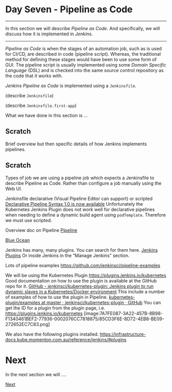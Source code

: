 # Day Seven - Pipeline as Code

---

In this section we will describe _Pipeline as Code_.  And specifically, we will discuss how it is implemented in _Jenkins_.

---


_Pipeline as Code_ is when the stages of an automation job, such as is used for CI/CD, are described in code (pipeline script).  Whereas, the traditional method for defining these stages would have been to use some form of GUI.  The pipeline script is usually implemented using some _Domain Specific Language_ (DSL) and is checked into the same source control repository as the code that it works with.


_Jenkins_ _Pipeline as Code_ is implemented using a `Jenkinsfile`.

(describe `Jenkinsfile`)

(describe `Jenkinsfile.first-app`)




What we have done in this section is ...


## Scratch

Brief overview but then specific details of how Jenkins implements pipelines.



## Scratch

Types of job
we are using a pipeline job which expects a Jenkinsfile to describe Pipeline as Code.  Rather than configure a job manually using the Web UI.

Jenkinsfile
declarative (Visual Pipeline Editor can support) or scripted
[Declarative Pipeline Syntax 1.0 is now available](https://jenkins.io/blog/2017/02/03/declarative-pipeline-ga/)
Unfortunately the Kubernetes Jenkins Plugin does not work well for declarative pipelines when needing to define a dynamic build agent using `podTemplate`.  Therefore we must use scripted.

Overview doc on Pipeline
[Pipeline](https://jenkins.io/doc/book/pipeline/)

[Blue Ocean](https://jenkins.io/doc/book/blueocean/)

Jenkins has many, many plugins.  You can search for them here.
[Jenkins Plugins](https://plugins.jenkins.io)
Or inside Jenkins in the “Manage Jenkins” section.

Lots of pipeline examples
https://github.com/jenkinsci/pipeline-examples

We will be using the Kubernetes Plugin
https://plugins.jenkins.io/kubernetes
Good documentation on how to use the plugin is available at the GitHub repo for it.
[GitHub - jenkinsci/kubernetes-plugin: Jenkins plugin to run dynamic slaves in a Kubernetes/Docker environment](https://github.com/jenkinsci/kubernetes-plugin)
This include a number of examples of how to use the plugin in Pipeline.
[kubernetes-plugin/examples at master · jenkinsci/kubernetes-plugin · GitHub](https://github.com/jenkinsci/kubernetes-plugin/tree/master/examples)
You can get the ID for a plugin from the plugin page, i.e.
https://plugins.jenkins.io/kubernetes
[image:7A7FE087-3A22-457B-8B98-F1340461BEF2-77936-0002076CC7818875/85CD3F6E-8D72-4EB8-BE09-272652EC7C83.png]

We also have the following plugins installed.
https://infrastructure-docs.kube.momenton.com.au/reference/jenkins/#plugins






# Next

In the next section we will ....

[Next](07-05.md)
